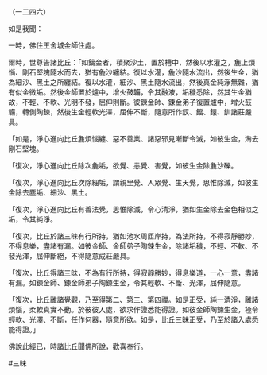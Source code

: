 （一二四六）

如是我聞：

一時，佛住王舍城金師住處。

爾時，世尊告諸比丘：「如鑄金者，積聚沙土，置於槽中，然後以水灌之，麁上煩惱、剛石堅塊隨水而去，猶有麁沙纏結。復以水灌，麁沙隨水流出，然後生金，猶為細沙、黑土之所纏結。復以水灌，細沙、黑土隨水流出，然後真金純淨無雜，猶有似金微垢。然後金師置於爐中，增火鼓韛，令其融液，垢穢悉除，然其生金猶故，不輕、不軟、光明不發，屈伸則斷。彼鍊金師、鍊金弟子復置爐中，增火鼓韛，轉側陶鍊，然後生金輕軟光澤，屈伸不斷，隨意所作釵、鐺、鐶、釧諸莊嚴具。

「如是，淨心進向比丘麁煩惱纏、惡不善業、諸惡邪見漸斷令滅，如彼生金，淘去剛石堅塊。

「復次，淨心進向比丘除次麁垢，欲覺、恚覺、害覺，如彼生金除麁沙礫。

「復次，淨心進向比丘次除細垢，謂親里覺、人眾覺、生天覺，思惟除滅，如彼生金除去塵垢、細沙、黑土。

「復次，淨心進向比丘有善法覺，思惟除滅，令心清淨，猶如生金除去金色相似之垢，令其純淨。

「復次，比丘於諸三昧有行所持，猶如池水周匝岸持，為法所持，不得寂靜勝妙，不得息樂，盡諸有漏。如彼金師、金師弟子陶鍊生金，除諸垢穢，不輕、不軟、不發光澤，屈伸斷絕，不得隨意成莊嚴具。

「復次，比丘得諸三昧，不為有行所持，得寂靜勝妙，得息樂道，一心一意，盡諸有漏。如鍊金師、鍊金師弟子陶鍊生金，令其輕軟、不斷、光澤，屈伸隨意。

「復次，比丘離諸覺觀，乃至得第二、第三、第四禪。如是正受，純一清淨，離諸煩惱，柔軟真實不動。於彼彼入處，欲求作證悉能得證。如彼金師陶鍊生金，極令輕軟、光澤、不斷，任作何器，隨意所欲。如是，比丘三昧正受，乃至於諸入處悉能得證。」

佛說此經已，時諸比丘聞佛所說，歡喜奉行。


#三昧

